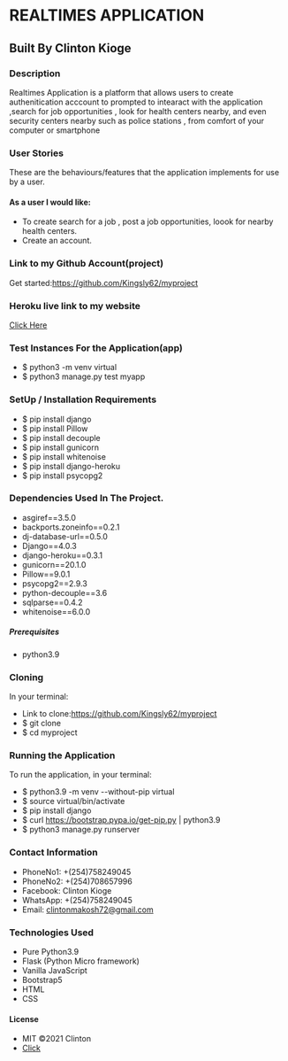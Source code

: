 # REALTIMES APPLICATION

## Built By Clinton Kioge

### Description

Realtimes Application is a platform that allows users to create authenitication acccount to prompted to intearact with the application ,search for job opportunities , look for health centers nearby, and even security centers nearby such as police stations , from comfort of your computer or smartphone

### User Stories

These are the behaviours/features that the application implements for use by a user.

#### As a user I would like:

- To create search for a job , post a job opportunities, loook for nearby health centers.
- Create an account.

### Link to my Github Account(project)

Get started:https://github.com/Kingsly62/myproject

### Heroku live link to my website

[Click Here ](https://clinton-project.herokuapp.com/)

### Test Instances For the Application(app)

- $ python3 -m venv virtual
- $ python3 manage.py test myapp

### SetUp / Installation Requirements

- $ pip install django
- $ pip install Pillow
- $ pip install decouple
- $ pip install gunicorn
- $ pip install whitenoise
- $ pip install django-heroku
- $ pip install psycopg2

### Dependencies Used In The Project.

- asgiref==3.5.0
- backports.zoneinfo==0.2.1
- dj-database-url==0.5.0
- Django==4.0.3
- django-heroku==0.3.1
- gunicorn==20.1.0
- Pillow==9.0.1
- psycopg2==2.9.3
- python-decouple==3.6
- sqlparse==0.4.2
- whitenoise==6.0.0

##### Prerequisites

- python3.9

### Cloning

In your terminal:

- Link to clone:https://github.com/Kingsly62/myproject
- $ git clone
- $ cd myproject

### Running the Application

To run the application, in your terminal:

- $ python3.9 -m venv --without-pip virtual
- $ source virtual/bin/activate
- $ pip install django
- $ curl https://bootstrap.pypa.io/get-pip.py | python3.9
- $ python3 manage.py runserver

### Contact Information

- PhoneNo1: +(254)758249045
- PhoneNo2: +(254)708657996
- Facebook: Clinton Kioge
- WhatsApp: +(254)758249045
- Email: clintonmakosh72@gmail.com

### Technologies Used

- Pure Python3.9
- Flask (Python Micro framework)
- Vanilla JavaScript
- Bootstrap5
- HTML
- CSS

#### License

- MIT ©2021 Clinton
- [Click](https://opensource.org/civicrm/mailing/confirm?reset=1&cid=63735&sid=22975&h=fb22e32f66706d47)
